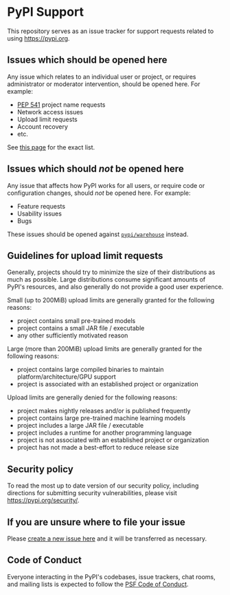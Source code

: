 # PyPI Support
This repository serves as an issue tracker for support requests related to using <https://pypi.org>.

## Issues which should be opened here

Any issue which relates to an individual user or project, or requires administrator or moderator intervention, should be opened here. For example:

* [PEP 541](https://www.python.org/dev/peps/pep-0541/) project name requests
* Network access issues
* Upload limit requests
* Account recovery
* etc.

See [this page](https://github.com/pypi/support/issues/new/choose) for the exact list.

## Issues which should _not_ be opened here
Any issue that affects how PyPI works for all users, or require code or configuration changes, should _not_ be opened here. For example:

* Feature requests
* Usability issues
* Bugs

These issues should be opened against [`pypi/warehouse`](https://github.com/pypi/warehouse/issues/new/choose) instead.

## Guidelines for upload limit requests
Generally, projects should try to minimize the size of their distributions as
much as possible. Large distributions consume significant amounts of PyPI's
resources, and also generally do not provide a good user experience.

Small (up to 200MiB) upload limits are generally granted for the following reasons:
* project contains small pre-trained models
* project contains a small JAR file / executable
* any other sufficiently motivated reason

Large (more than 200MiB) upload limits are generally granted for the following reasons:
* project contains large compiled binaries to maintain platform/architecture/GPU support
* project is associated with an established project or organization

Upload limits are generally denied for the following reasons:
* project makes nightly releases and/or is published frequently
* project contains large pre-trained machine learning models
* project includes a large JAR file / executable
* project includes a runtime for another programming language
* project is not associated with an established project or organization
* project has not made a best-effort to reduce release size

## Security policy
To read the most up to date version of our security policy, including directions for submitting security vulnerabilities, please visit <https://pypi.org/security/>.

## If you are unsure where to file your issue
Please [create a new issue here](https://github.com/pypa/pypi-support/issues/new/choose) and it will be transferred as necessary.

## Code of Conduct
Everyone interacting in the PyPI's codebases, issue trackers, chat rooms, and mailing lists is expected to follow the [PSF Code of Conduct](https://github.com/pypa/.github/blob/main/CODE_OF_CONDUCT.md).

